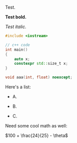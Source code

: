 


Test.

**Test bold.**

*Test italic.*


```cpp
#include <iostream>

// c++ code
int main()
{
    auto x;
    constexpr std::size_t x;
}

void aaa(int, float) noexcept;
```

Here's a list:

* A.

* B.

* C.

Need some cool math as well:

$100 + \frac{24}{25} - \theta$